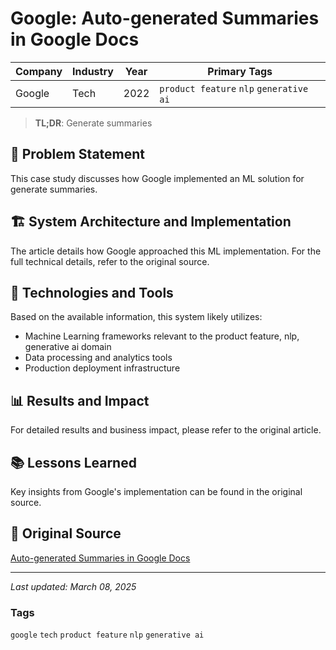 # Google: Auto-generated Summaries in Google Docs

| Company | Industry | Year | Primary Tags | 
|---------|----------|------|--------------|
| Google | Tech | 2022 | `product feature` `nlp` `generative ai` |

> **TL;DR**: Generate summaries

## 📝 Problem Statement

This case study discusses how Google implemented an ML solution for generate summaries.

## 🏗️ System Architecture and Implementation

The article details how Google approached this ML implementation. For the full technical details, refer to the original source.

## 🔧 Technologies and Tools

Based on the available information, this system likely utilizes:

- Machine Learning frameworks relevant to the product feature, nlp, generative ai domain
- Data processing and analytics tools
- Production deployment infrastructure

## 📊 Results and Impact

For detailed results and business impact, please refer to the original article.

## 📚 Lessons Learned

Key insights from Google's implementation can be found in the original source.

## 🔗 Original Source

[Auto-generated Summaries in Google Docs](https://ai.googleblog.com/2022/03/auto-generated-summaries-in-google-docs.html)

---

*Last updated: March 08, 2025*

### Tags

`google` `tech` `product feature` `nlp` `generative ai`
